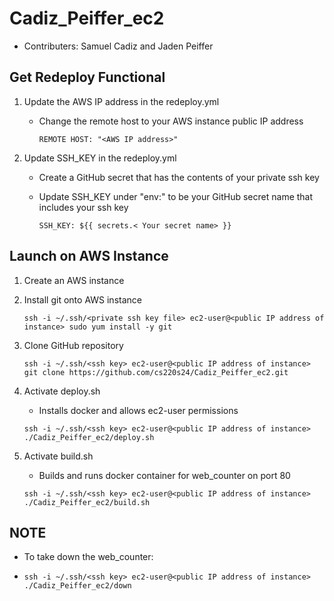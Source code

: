 # Cadiz_Peiffer_ec2
- Contributers: Samuel Cadiz and Jaden Peiffer

## Get Redeploy Functional
1. Update the AWS IP address in the redeploy.yml
    - Change the remote host to your AWS instance public IP address
  
      `REMOTE HOST: "<AWS IP address>"`
      
2. Update SSH_KEY in the redeploy.yml
   - Create a GitHub secret that has the contents of your private ssh key
   - Update SSH_KEY under "env:" to be your GitHub secret name that includes your ssh key
  
      `SSH_KEY: ${{ secrets.< Your secret name> }}`

## Launch on AWS Instance
1. Create an AWS instance
      
2. Install git onto AWS instance
   
   `ssh -i ~/.ssh/<private ssh key file> ec2-user@<public IP address of instance> sudo yum install -y git`
   
3. Clone GitHub repository
   
   `ssh -i ~/.ssh/<ssh key> ec2-user@<public IP address of instance> git clone https://github.com/cs220s24/Cadiz_Peiffer_ec2.git`

4. Activate deploy.sh
   - Installs docker and allows ec2-user permissions
     
   `ssh -i ~/.ssh/<ssh key> ec2-user@<public IP address of instance> ./Cadiz_Peiffer_ec2/deploy.sh`
   
5. Activate build.sh
   - Builds and runs docker container for web_counter on port 80
     
   `ssh -i ~/.ssh/<ssh key> ec2-user@<public IP address of instance> ./Cadiz_Peiffer_ec2/build.sh`
   
## NOTE

- To take down the web_counter:
  
-  `ssh -i ~/.ssh/<ssh key> ec2-user@<public IP address of instance> ./Cadiz_Peiffer_ec2/down`
   
